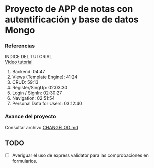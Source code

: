 # Proyecto de APP de notas con autentificación y base de datos Mongo

### Referencias
INDICE DEL TUTORIAL  
[Vídeo tutorial](https://www.youtube.com/watch?v=-bI0diefasA)  
1. Backend: 04:47
2. Views (Template Engine): 41:24
3. CRUD: 59:13
4. Register/SingUp: 02:03:30
5. Login / SignIn: 02:30:27
6. Navigation: 02:51:54
7. Personal Data for Users: 03:12:40


### Avance del proyecto
Consultar archivo [CHANGELOG.md](CHANGELOG.md)

## TODO
- [ ] Averiguar el uso de express validator para las comprobaciones en formularios.